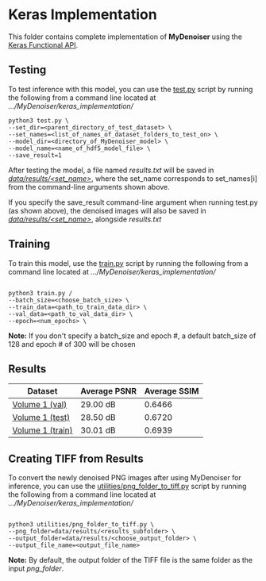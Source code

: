 # Keras Implementation

This folder contains complete implementation of **MyDenoiser** using the 
[Keras Functional API](https://keras.io/guides/functional_api/).

## Testing

To test inference with this model, you can use the [test.py](test.py) script by 
running the following from a command line located at *.../MyDenoiser/keras_implementation/*

```
python3 test.py \
--set_dir=<parent_directory_of_test_dataset> \
--set_names=<list_of_names_of_dataset_folders_to_test_on> \
--model_dir=<directory_of_MyDenoiser_model> \
--model_name=<name_of_hdf5_model_file> \
--save_result=1

```

After testing the model, a file named *results.txt* will be saved in [*data/results/<set_name>*](data/results), 
where the set_name corresponds to set_names[i] from the command-line arguments shown above.  

If you specify the save_result command-line argument when running test.py (as shown above),
the denoised images will also be saved in [*data/results/<set_name>*](data/results), alongside *results.txt*


## Training

To train this model, use the [train.py](train.py) script by running the following from 
a command line located at *.../MyDenoiser/keras_implementation/*

```

python3 train.py /
--batch_size=<choose_batch_size> \
--train_data=<path_to_train_data_dir> \
--val_data=<path_to_val_data_dir> \
--epoch=<num_epochs> \

```
**Note:** If you don't specify a batch_size and epoch #, a default batch_size of 128 and epoch # of 300 will be chosen

## Results

| Dataset                                                     | Average PSNR | Average SSIM |
|-------------------------------------------------------------|--------------|--------------|
| [Volume 1 (val)](keras_implementation/data/Volume1/val)     | 29.00 dB     | 0.6466       |
| [Volume 1 (test)](keras_implementation/data/Volume1/test)   | 28.50 dB     | 0.6720       |
| [Volume 1 (train)](keras_implementation/data/Volume1/train) | 30.01 dB     | 0.6939       |


## Creating TIFF from Results

To convert the newly denoised PNG images after using MyDenoiser for inference, you can use the 
[utilities/png_folder_to_tiff.py](utilities/png_folder_to_tiff.py) script by running the following
from a command line located at *.../MyDenoiser/keras_implementation/*

```

python3 utilities/png_folder_to_tiff.py \
--png_folder=data/results/<results_subfolder> \
--output_folder=data/results/<choose_output_folder> \
--output_file_name=<output_file_name>

```

**Note:** By default, the output folder of the TIFF file is the same folder as the input *png_folder*.
